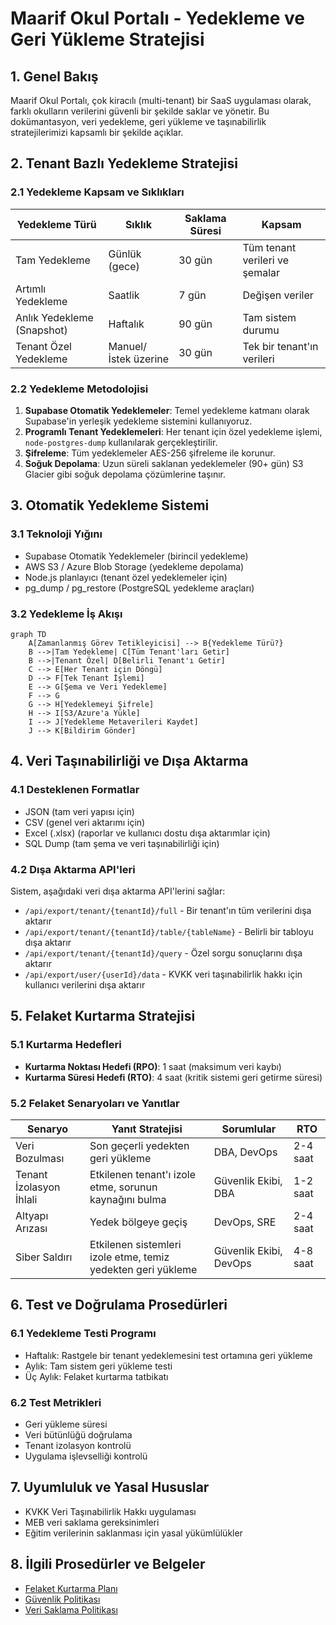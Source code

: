 # Maarif Okul Portalı - Yedekleme ve Geri Yükleme Stratejisi

## 1. Genel Bakış

Maarif Okul Portalı, çok kiracılı (multi-tenant) bir SaaS uygulaması olarak, farklı okulların verilerini güvenli bir şekilde saklar ve yönetir. Bu dokümantasyon, veri yedekleme, geri yükleme ve taşınabilirlik stratejilerimizi kapsamlı bir şekilde açıklar.

## 2. Tenant Bazlı Yedekleme Stratejisi

### 2.1 Yedekleme Kapsam ve Sıklıkları

| Yedekleme Türü | Sıklık | Saklama Süresi | Kapsam |
|----------------|--------|----------------|--------|
| Tam Yedekleme | Günlük (gece) | 30 gün | Tüm tenant verileri ve şemalar |
| Artımlı Yedekleme | Saatlik | 7 gün | Değişen veriler |
| Anlık Yedekleme (Snapshot) | Haftalık | 90 gün | Tam sistem durumu |
| Tenant Özel Yedekleme | Manuel/İstek üzerine | 30 gün | Tek bir tenant'ın verileri |

### 2.2 Yedekleme Metodolojisi

1. **Supabase Otomatik Yedeklemeler**: Temel yedekleme katmanı olarak Supabase'in yerleşik yedekleme sistemini kullanıyoruz.
2. **Programlı Tenant Yedeklemeleri**: Her tenant için özel yedekleme işlemi, `node-postgres-dump` kullanılarak gerçekleştirilir.
3. **Şifreleme**: Tüm yedeklemeler AES-256 şifreleme ile korunur.
4. **Soğuk Depolama**: Uzun süreli saklanan yedeklemeler (90+ gün) S3 Glacier gibi soğuk depolama çözümlerine taşınır.

## 3. Otomatik Yedekleme Sistemi

### 3.1 Teknoloji Yığını

- Supabase Otomatik Yedeklemeler (birincil yedekleme)
- AWS S3 / Azure Blob Storage (yedekleme depolama)
- Node.js planlayıcı (tenant özel yedeklemeler için)
- pg_dump / pg_restore (PostgreSQL yedekleme araçları)

### 3.2 Yedekleme İş Akışı

```mermaid
graph TD
    A[Zamanlanmış Görev Tetikleyicisi] --> B{Yedekleme Türü?}
    B -->|Tam Yedekleme| C[Tüm Tenant'ları Getir]
    B -->|Tenant Özel| D[Belirli Tenant'ı Getir]
    C --> E[Her Tenant için Döngü]
    D --> F[Tek Tenant İşlemi]
    E --> G[Şema ve Veri Yedekleme]
    F --> G
    G --> H[Yedeklemeyi Şifrele]
    H --> I[S3/Azure'a Yükle]
    I --> J[Yedekleme Metaverileri Kaydet]
    J --> K[Bildirim Gönder]
```

## 4. Veri Taşınabilirliği ve Dışa Aktarma

### 4.1 Desteklenen Formatlar

- JSON (tam veri yapısı için)
- CSV (genel veri aktarımı için)
- Excel (.xlsx) (raporlar ve kullanıcı dostu dışa aktarımlar için)
- SQL Dump (tam şema ve veri taşınabilirliği için)

### 4.2 Dışa Aktarma API'leri

Sistem, aşağıdaki veri dışa aktarma API'lerini sağlar:

- `/api/export/tenant/{tenantId}/full` - Bir tenant'ın tüm verilerini dışa aktarır
- `/api/export/tenant/{tenantId}/table/{tableName}` - Belirli bir tabloyu dışa aktarır
- `/api/export/tenant/{tenantId}/query` - Özel sorgu sonuçlarını dışa aktarır
- `/api/export/user/{userId}/data` - KVKK veri taşınabilirlik hakkı için kullanıcı verilerini dışa aktarır

## 5. Felaket Kurtarma Stratejisi

### 5.1 Kurtarma Hedefleri

- **Kurtarma Noktası Hedefi (RPO)**: 1 saat (maksimum veri kaybı)
- **Kurtarma Süresi Hedefi (RTO)**: 4 saat (kritik sistemi geri getirme süresi)

### 5.2 Felaket Senaryoları ve Yanıtlar

| Senaryo | Yanıt Stratejisi | Sorumlular | RTO |
|---------|------------------|------------|-----|
| Veri Bozulması | Son geçerli yedekten geri yükleme | DBA, DevOps | 2-4 saat |
| Tenant İzolasyon İhlali | Etkilenen tenant'ı izole etme, sorunun kaynağını bulma | Güvenlik Ekibi, DBA | 1-2 saat |
| Altyapı Arızası | Yedek bölgeye geçiş | DevOps, SRE | 2-4 saat |
| Siber Saldırı | Etkilenen sistemleri izole etme, temiz yedekten geri yükleme | Güvenlik Ekibi, DevOps | 4-8 saat |

## 6. Test ve Doğrulama Prosedürleri

### 6.1 Yedekleme Testi Programı

- Haftalık: Rastgele bir tenant yedeklemesini test ortamına geri yükleme
- Aylık: Tam sistem geri yükleme testi
- Üç Aylık: Felaket kurtarma tatbikatı

### 6.2 Test Metrikleri

- Geri yükleme süresi
- Veri bütünlüğü doğrulama
- Tenant izolasyon kontrolü
- Uygulama işlevselliği kontrolü

## 7. Uyumluluk ve Yasal Hususlar

- KVKK Veri Taşınabilirlik Hakkı uygulaması
- MEB veri saklama gereksinimleri
- Eğitim verilerinin saklanması için yasal yükümlülükler

## 8. İlgili Prosedürler ve Belgeler

- [Felaket Kurtarma Planı](disaster-recovery.md)
- [Güvenlik Politikası](security-policy.md)
- [Veri Saklama Politikası](data-retention-policy.md) 
